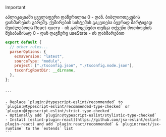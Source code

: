 > [!IMPORTANT]
> აპლიკაციაში ყველაფერი დაწერილია 0 - დან. ბიბლიოთეკების დახმარების გარეშე.
> ქეშირების სისტემის გაკეთება ბევრად მარტივად შეიძლებოდა React-query - ის გამოყენებთ
> თუმცა თქვენი მოთხოვნის შესაბამისად 0 - დან დავწერე useState - ის დახმარებით

```js
export default {
  // other rules...
  parserOptions: {
    ecmaVersion: "latest",
    sourceType: "module",
    project: ["./tsconfig.json", "./tsconfig.node.json"],
    tsconfigRootDir: __dirname,
  },
};
```

````

```

- Replace `plugin:@typescript-eslint/recommended` to `plugin:@typescript-eslint/recommended-type-checked` or `plugin:@typescript-eslint/strict-type-checked`
- Optionally add `plugin:@typescript-eslint/stylistic-type-checked`
- Install [eslint-plugin-react](https://github.com/jsx-eslint/eslint-plugin-react) and add `plugin:react/recommended` & `plugin:react/jsx-runtime` to the `extends` list
```
````
